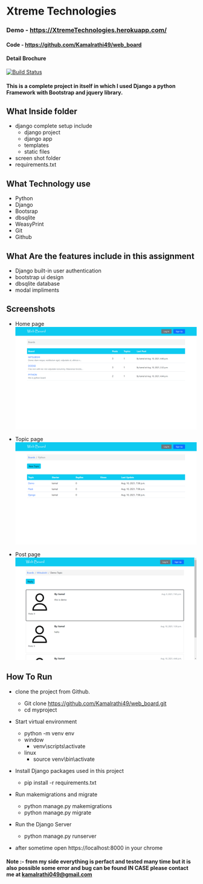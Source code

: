 # Xtreme Technologies
### Demo - https://XtremeTechnologies.herokuapp.com/
#### Code - https://github.com/Kamalrathi49/web_board
#### Detail Brochure

[![Build Status](https://travis-ci.org/joemccann/dillinger.svg?branch=master)](https://travis-ci.org/joemccann/dillinger)

#### This is a complete project in itself in which I used Django a python Framework with Bootstrap and jquery library.
## What Inside folder
- django complete setup include
    - django project
    - django app
    - templates
    - static files
- screen shot folder
- requirements.txt

## What Technology use
- Python
- Django
- Bootsrap
- dbsqlite
- WeasyPrint
- Git
- Github

## What Are the features include in this assignment
- Django built-in user authentication
- bootstrap ui design
- dbsqlite database
- modal impliments

## Screenshots
- Home page ![screenshot 1](https://github.com/Kamalrathi49/web_board/blob/master/screenshots/Screenshot%20(50).png?raw=true)
 
- Topic page ![screenshot 1](https://github.com/Kamalrathi49/web_board/blob/master/screenshots/Screenshot%20(54).png?raw=true)

- Post page ![screenshot 1](https://github.com/Kamalrathi49/web_board/blob/master/screenshots/Screenshot%20(55).png?raw=true)




## How To Run 
- clone the project from Github.
  -  Git clone https://github.com/Kamalrathi49/web_board.git
  -  cd myproject
- Start virtual environment
  - python -m venv env
  - window
    - venv\scripts\activate
  - linux
    - source venv\bin\activate
- Install Django packages used in this project
  - pip install -r requirements.txt

- Run makemigrations and migrate
  - python manage.py makemigrations
  - python manage.py migrate

- Run the Django Server
  - python manage.py runserver

- after sometime open  https://localhost:8000  in your chrome
#### Note :- from my side everything is perfact and tested many time but it is also possible some error and bug can be found IN CASE please contact me at kamalrathi049@gmail.com

